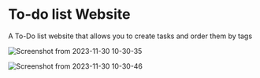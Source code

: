 # To-do list Website
A To-Do list website that allows you to create tasks and order them by tags

![Screenshot from 2023-11-30 10-30-35](https://github.com/audience6killer/todo_list_webdev/assets/68350537/ed648959-2a50-46ba-a236-18d670767a8f)

![Screenshot from 2023-11-30 10-30-46](https://github.com/audience6killer/todo_list_webdev/assets/68350537/580ec360-6996-4319-bc89-18777fcadd0b)

